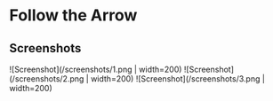 # Follow the Arrow

## Screenshots

![Screenshot](/screenshots/1.png | width=200)
![Screenshot](/screenshots/2.png | width=200)
![Screenshot](/screenshots/3.png | width=200)
